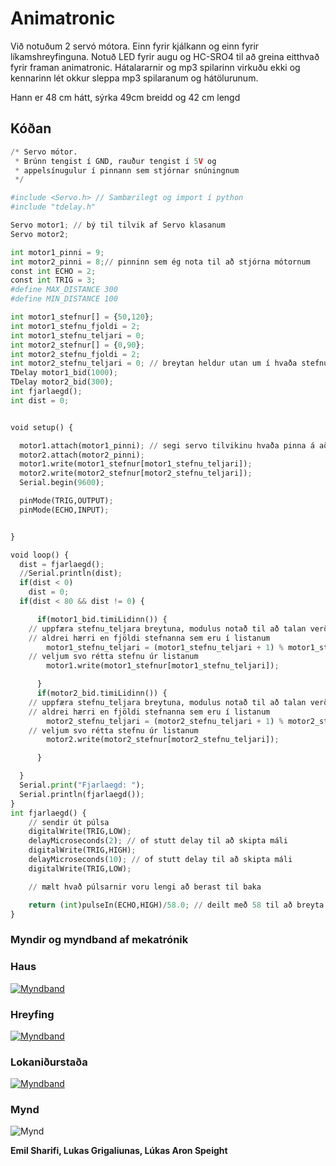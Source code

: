 # Animatronic

Við notuðum 2 servó mótora. Einn fyrir kjálkann og einn fyrir líkamshreyfinguna. Notuð LED fyrir augu og HC-SRO4 til að greina eitthvað fyrir framan animatronic. Hátalararnir og mp3 spilarinn virkuðu ekki og kennarinn lét okkur sleppa mp3 spilaranum og hátölurunum.

Hann er 48 cm hátt, sýrka 49cm breidd og 42 cm lengd

## Kóðan

```python
/* Servo mótor.
 * Brúnn tengist í GND, rauður tengist í 5V og 
 * appelsínugulur í pinnann sem stjórnar snúningnum
 */

#include <Servo.h> // Sambærilegt og import í python
#include "tdelay.h"

Servo motor1; // bý til tilvik af Servo klasanum
Servo motor2;

int motor1_pinni = 9; 
int motor2_pinni = 8;// pinninn sem ég nota til að stjórna mótornum
const int ECHO = 2; 
const int TRIG = 3; 
#define MAX_DISTANCE 300
#define MIN_DISTANCE 100

int motor1_stefnur[] = {50,120}; 
int motor1_stefnu_fjoldi = 2; 
int motor1_stefnu_teljari = 0;
int motor2_stefnur[] = {0,90}; 
int motor2_stefnu_fjoldi = 2; 
int motor2_stefnu_teljari = 0; // breytan heldur utan um í hvaða stefnu mótorinn á að benda
TDelay motor1_bid(1000);
TDelay motor2_bid(300); 
int fjarlaegd(); 
int dist = 0;


void setup() {

  motor1.attach(motor1_pinni); // segi servo tilvikinu hvaða pinna á að nota
  motor2.attach(motor2_pinni);
  motor1.write(motor1_stefnur[motor1_stefnu_teljari]);
  motor2.write(motor2_stefnur[motor2_stefnu_teljari]);
  Serial.begin(9600); 

  pinMode(TRIG,OUTPUT);
  pinMode(ECHO,INPUT);


}

void loop() {
  dist = fjarlaegd();
  //Serial.println(dist);
  if(dist < 0)
    dist = 0;
  if(dist < 80 && dist != 0) {

      if(motor1_bid.timiLidinn()) {
    // uppfæra stefnu_teljara breytuna, modulus notað til að talan verði
    // aldrei hærri en fjöldi stefnanna sem eru í listanum
        motor1_stefnu_teljari = (motor1_stefnu_teljari + 1) % motor1_stefnu_fjoldi;
    // veljum svo rétta stefnu úr listanum
        motor1.write(motor1_stefnur[motor1_stefnu_teljari]);

      }
      if(motor2_bid.timiLidinn()) {
    // uppfæra stefnu_teljara breytuna, modulus notað til að talan verði
    // aldrei hærri en fjöldi stefnanna sem eru í listanum
        motor2_stefnu_teljari = (motor2_stefnu_teljari + 1) % motor2_stefnu_fjoldi;
    // veljum svo rétta stefnu úr listanum
        motor2.write(motor2_stefnur[motor2_stefnu_teljari]);

      }

  }
  Serial.print("Fjarlaegd: ");
  Serial.println(fjarlaegd());
}
int fjarlaegd() {
    // sendir út púlsa
    digitalWrite(TRIG,LOW);
    delayMicroseconds(2); // of stutt delay til að skipta máli
    digitalWrite(TRIG,HIGH);
    delayMicroseconds(10); // of stutt delay til að skipta máli
    digitalWrite(TRIG,LOW);

    // mælt hvað púlsarnir voru lengi að berast til baka

    return (int)pulseIn(ECHO,HIGH)/58.0; // deilt með 58 til að breyta í cm
}
```

### Myndir og myndband af mekatrónik

### Haus

[![Myndband](https://i.ytimg.com/vi/jkB-AlOwPUE/hq2.jpg?sqp=-oaymwE9CNACELwBSFryq4qpAy8IARUAAAAAGAAlAADIQj0AgKJDeAHwAQH4Ac4FgAKACooCDAgAEAEYSiBlKEcwDw==&rs=AOn4CLBIq4EuMFZlA7SF92BV9sHLipYARg)](https://youtube.com/shorts/jkB-AlOwPUE?feature=share)

### Hreyfing

[![Myndband](https://i9.ytimg.com/vi/M5PZUiJe6Es/mqdefault.jpg?sqp=CNDf9p8G-oaymwEoCMACELQB8quKqQMcGADwAQH4AYwCgALgA4oCDAgAEAEYZSBMKD4wDw==&rs=AOn4CLDnlBSueFqayNqS2RCTTPgRxc0X3A)](https://www.youtube.com/shorts/M5PZUiJe6Es)

### Lokaniðurstaða

[![Myndband](https://i9.ytimg.com/vi/p6S7PY_sBiY/mqdefault.jpg?sqp=CNDf9p8G-oaymwEoCMACELQB8quKqQMcGADwAQH4AYwCgALgA4oCDAgAEAEYciBUKD8wDw==&rs=AOn4CLAgXghaWrP8WoIbmo_QBfD5Yf7P8g)](https://www.youtube.com/shorts/p6S7PY_sBiY)

### Mynd 

![Mynd](https://cdn.discordapp.com/attachments/1062375783718469663/1080034786132897802/20230220_120658.jpg)

**Emil Sharifi, Lukas Grigaliunas, Lúkas Aron Speight**
